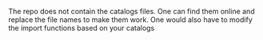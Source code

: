 The repo does not contain the catalogs files. 
One can find them online and replace the file names to make them work. 
One would also have to modify the import functions based on your catalogs


